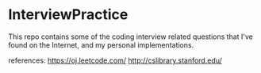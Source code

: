 # InterviewPractice

This repo contains some of the coding interview related questions that I've found on the Internet, and my personal implementations.

references:
https://oj.leetcode.com/
http://cslibrary.stanford.edu/
